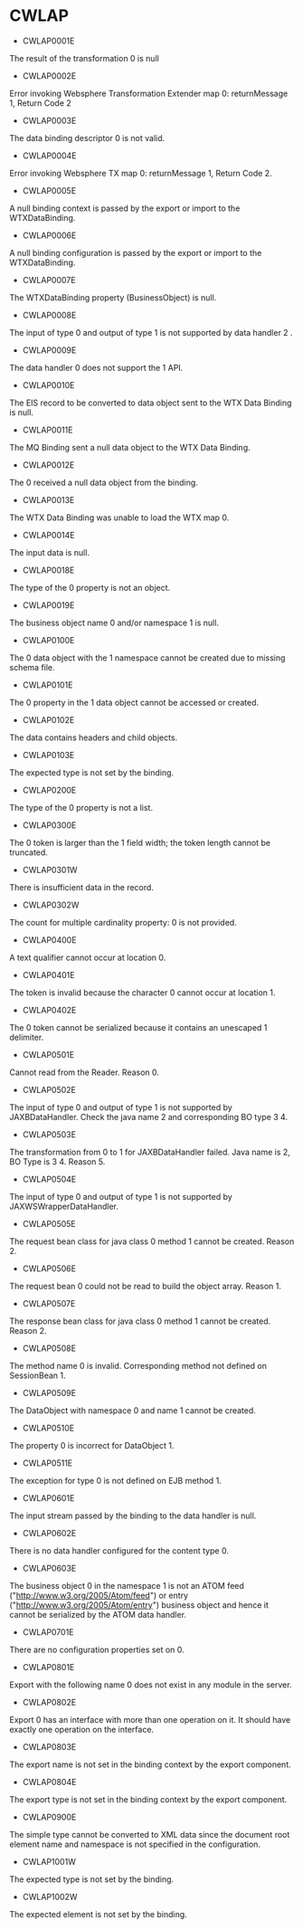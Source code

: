 # CWLAP

- CWLAP0001E

The result of the transformation 0 is null
- CWLAP0002E

Error invoking Websphere Transformation Extender map 0: returnMessage 1, Return Code 2
- CWLAP0003E

The data binding descriptor 0 is not valid.
- CWLAP0004E

Error invoking Websphere TX map 0: returnMessage 1, Return Code 2.
- CWLAP0005E

A null binding context is passed by the export or import to the WTXDataBinding.
- CWLAP0006E

A null binding configuration is passed by the export or import to the WTXDataBinding.
- CWLAP0007E

The WTXDataBinding property (BusinessObject) is null.
- CWLAP0008E

The input of type 0 and output of type 1 is not supported by data handler 2 .
- CWLAP0009E

The data handler 0 does not support the 1 API.
- CWLAP0010E

The EIS record to be converted to data object sent to the WTX Data Binding is null.
- CWLAP0011E

The MQ Binding sent a null data object to the WTX Data Binding.
- CWLAP0012E

The 0 received a null data object from the binding.
- CWLAP0013E

The WTX Data Binding was unable to load the WTX map 0.
- CWLAP0014E

The input data is null.
- CWLAP0018E

The type of the 0 property is not an object.
- CWLAP0019E

The business object name 0 and/or namespace 1 is null.
- CWLAP0100E

The 0 data object with the 1 namespace cannot be created due to missing schema file.
- CWLAP0101E

The 0 property in the 1 data object cannot be accessed or created.
- CWLAP0102E

The data contains headers and child objects.
- CWLAP0103E

The expected type is not set by the binding.
- CWLAP0200E

The type of the 0 property is not a list.
- CWLAP0300E

The 0 token is larger than the 1 field width; the token length cannot be truncated.
- CWLAP0301W

There is insufficient data in the record.
- CWLAP0302W

The count for multiple cardinality property: 0 is not provided.
- CWLAP0400E

A text qualifier cannot occur at location 0.
- CWLAP0401E

The token is invalid because the character 0 cannot occur at location 1.
- CWLAP0402E

The 0 token cannot be serialized because it contains an unescaped 1 delimiter.
- CWLAP0501E

Cannot read from the Reader. Reason 0.
- CWLAP0502E

The input of type 0 and output of type 1 is not supported by JAXBDataHandler. Check the java name 2 and corresponding BO type 3 4.
- CWLAP0503E

The transformation from 0 to 1 for JAXBDataHandler failed. Java name is 2, BO Type is 3 4. Reason 5.
- CWLAP0504E

The input of type 0 and output of type 1 is not supported by JAXWSWrapperDataHandler.
- CWLAP0505E

The request bean class for java class 0 method 1 cannot be created. Reason 2.
- CWLAP0506E

The request bean 0 could not be read to build the object array. Reason 1.
- CWLAP0507E

The response bean class for java class 0 method 1 cannot be created. Reason 2.
- CWLAP0508E

The method name 0 is invalid. Corresponding method not defined on SessionBean 1.
- CWLAP0509E

The DataObject with namespace 0 and name 1 cannot be created.
- CWLAP0510E

The property 0 is incorrect for DataObject 1.
- CWLAP0511E

The exception for type 0 is not defined on EJB method 1.
- CWLAP0601E

The input stream passed by the binding to the data handler is null.
- CWLAP0602E

There is no data handler configured for the content type 0.
- CWLAP0603E

The business object 0 in the namespace 1 is not an ATOM feed ("http://www.w3.org/2005/Atom/feed")  or entry ("http://www.w3.org/2005/Atom/entry") business object and hence it cannot be serialized by the ATOM data handler.
- CWLAP0701E

There are no configuration properties set on 0.
- CWLAP0801E

Export with the following name 0 does not exist in any module in the server.
- CWLAP0802E

Export 0 has an interface with more than one operation on it. It should have exactly one operation on the interface.
- CWLAP0803E

The export name is not set in the binding context by the export component.
- CWLAP0804E

The export type is not set in the binding context by the export component.
- CWLAP0900E

The simple type cannot be converted to XML data since the document root element name and namespace is not specified in the configuration.
- CWLAP1001W

The expected type is not set by the binding.
- CWLAP1002W

The expected element is not set by the binding.